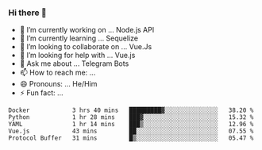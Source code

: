 ### Hi there 👋

- 🔭 I’m currently working on ... Node.js API
- 🌱 I’m currently learning ... Sequelize
- 👯 I’m looking to collaborate on ... Vue.Js
- 🤔 I’m looking for help with ... Vue.js
- 💬 Ask me about ... Telegram Bots 
- 📫 How to reach me: ... 
- 😄 Pronouns: ... He/Him
- ⚡ Fun fact: ... 


<!--START_SECTION:waka-->
```text
Docker            3 hrs 40 mins   █████████▓░░░░░░░░░░░░░░░   38.20 % 
Python            1 hr 28 mins    ███▓░░░░░░░░░░░░░░░░░░░░░   15.32 % 
YAML              1 hr 14 mins    ███▒░░░░░░░░░░░░░░░░░░░░░   12.96 % 
Vue.js            43 mins         ██░░░░░░░░░░░░░░░░░░░░░░░   07.55 % 
Protocol Buffer   31 mins         █▒░░░░░░░░░░░░░░░░░░░░░░░   05.47 % 
```
<!--END_SECTION:waka-->

<!--
**therealstein/therealstein** is a ✨ _special_ ✨ repository because its `README.md` (this file) appears on your GitHub profile.

Here are some ideas to get you started:

- 🔭 I’m currently working on ...
- 🌱 I’m currently learning ...
- 👯 I’m looking to collaborate on ...
- 🤔 I’m looking for help with ...
- 💬 Ask me about ...
- 📫 How to reach me: ...
- 😄 Pronouns: ...
- ⚡ Fun fact: ...
-->
